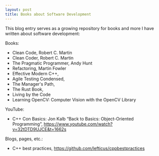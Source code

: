 ```yaml
---
layout: post
title: Books about Software Development
---
```


This blog entry serves as a growing repository for books and more I have written about software development:

Books:
- Clean Code, Robert C. Martin
- Clean Coder, Robert C. Martin
- The Pragmatic Programmer, Andy Hunt
- Refactoring, Martin Fowler
- Effective Modern C++,
- Agile Testing Condensed,
- The Manager's Path,
- The Rust Book,
- Living by the Code
- Learning OpenCV: Computer Vision with the OpenCV Library

YouTube:
- C++ Con Basics: Jon Kalb “Back to Basics: Object-Oriented Programming”, <https://www.youtube.com/watch?v=32tDTD9UJCE&t=1662s>

Blogs, pages, etc.:
- C++ best practices, <https://github.com/lefticus/cppbestpractices>
